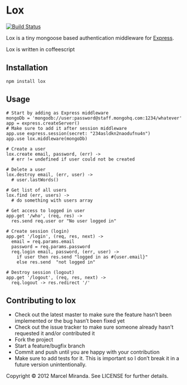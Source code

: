 Lox
========================

[![Build Status](https://secure.travis-ci.org/reaktivo/lox.png)](http://travis-ci.org/reaktivo/lox)

Lox is a tiny mongoose based authentication middleware for [Express](http://expressjs.com).

Lox is written in coffeescript

Installation
------------

    npm install lox


Usage
-----

    # Start by adding as Express middleware
    mongoDb = 'mongodb://user:password@staff.mongohq.com:1234/whatever'
    app = express.createServer()
    # Make sure to add it after session middleware
    app.use express.session(secret: "234asldkn2naodufnu4n")
    app.use lox.middleware(mongoDb)

    # Create a user
    lox.create email, password, (err) ->
      # err != undefined if user could not be created

    # Delete a user
    lox.destroy email, (err, user) ->
      # user.lastWords()

    # Get list of all users
    lox.find (err, users) ->
      # do something with users array

    # Get access to logged in user
    app.get '/who', (req, res) ->
      res.send req.user or "No user logged in"

    # Create session (login)
    app.get '/login', (req, res, next) ->
      email = req.params.email
      password = req.params.password
      req.login email, password, (err, user) ->
        if user then res.send "logged in as #{user.email}"
        else res.send  "not logged in"

    # Destroy session (logout)
    app.get '/logout', (req, res, next) ->
      req.logout -> res.redirect '/'


Contributing to lox
-------------------

 - Check out the latest master to make sure the feature hasn’t been implemented or the bug hasn’t been fixed yet
 - Check out the issue tracker to make sure someone already hasn’t requested it and/or contributed it
 - Fork the project
 - Start a feature/bugfix branch
 - Commit and push until you are happy with your contribution
 - Make sure to add tests for it. This is important so I don’t break it in a future version unintentionally.


Copyright © 2012 Marcel Miranda. See LICENSE for further details.